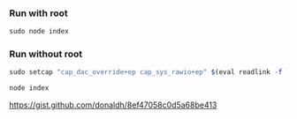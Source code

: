 
### Run with root

```js
sudo node index
```


### Run without root

```js
sudo setcap "cap_dac_override+ep cap_sys_rawio+ep" $(eval readlink -f `which node`)
```

```js
node index
```

https://gist.github.com/donaldh/8ef47058c0d5a68be413
